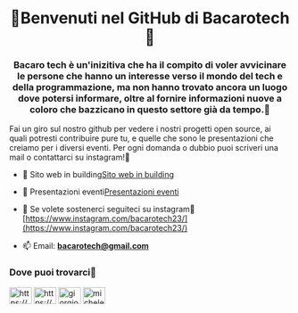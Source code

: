 <h1 align="center">🍷Benvenuti nel GitHub di Bacarotech🍷</h1>
<h3 align="center">Bacaro tech è un'inizitiva che ha il compito di voler avvicinare le persone che hanno un interesse verso il mondo del tech e della programmazione, ma non hanno trovato ancora un luogo dove potersi informare, oltre al fornire informazioni nuove a coloro che bazzicano in questo settore già da tempo.🍷</h3>

<p>Fai un giro sul nostro github per vedere i nostri progetti open source, ai quali potresti contribuire pure tu, e quelle che sono le presentazioni che creiamo per i diversi eventi. Per ogni domanda o dubbio puoi scriveri una mail o contattarci su instagram!🍷</p>

- 🔭 Sito web in building[Sito web in building](https://github.com/BacaroTech/bacarotech.github.io)

- 👯 Presentazioni eventi[Presentazioni eventi](https://github.com/BacaroTech/Presentazioni-Eventi)

- 📝 Se volete sostenerci seguiteci su instagram🍷[https://www.instagram.com/bacarotech23/](https://www.instagram.com/bacarotech23/)

- 📫 Email: **bacarotech@gmail.com**

<h3 align="left">Dove puoi trovarci🍷</h3>
<p align="left">
<a href="https://bacarotech.github.io/" target="blank"><img align="center" src="https://raw.githubusercontent.com/rahuldkjain/github-profile-readme-generator/master/src/images/icons/Social/devto.svg" alt="https://bacarotech.github.io/" height="30" width="40" /></a>
<a href="www.instagram.com/bacarotech23/" target="blank"><img align="center" src="https://raw.githubusercontent.com/rahuldkjain/github-profile-readme-generator/master/src/images/icons/Social/instagram.svg" alt="https://www.instagram.com/bacarotech23/" height="30" width="40" /></a>
<a href="https://linkedin.com/in/giorgio-basile-382430170" target="blank"><img align="center" src="https://raw.githubusercontent.com/rahuldkjain/github-profile-readme-generator/master/src/images/icons/Social/linked-in-alt.svg" alt="giorgio-basile-382430170" height="30" width="40" /></a>
<a href="https://linkedin.com/in/michele-scarpa-90-arco" target="blank"><img align="center" src="https://raw.githubusercontent.com/rahuldkjain/github-profile-readme-generator/master/src/images/icons/Social/linked-in-alt.svg" alt="michele-scarpa-90-arco" height="30" width="40" /></a>
</p>
